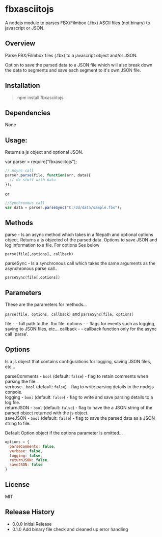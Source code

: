 fbxasciitojs
=======

A nodejs module to parses FBX/Filmbox (.fbx) ASCII files (not binary) to javascript or JSON.

Overview
--------
Parse FBX/Filmbox files (.fbx) to a javascript object and/or JSON.

Option to save the parsed data to a JSON file which will also break down the data to segments and save each segment to it's own JSON file.

Installation
------------
> npm install fbxasciitojs

Dependencies
------------
None

Usage:
-------
Returns a js object and optional JSON.

var parser = require("fbxasciitojs");

```javascript
// Async call
parser.parse(file, function(err, data){
  // do stuff with data
});
```
or

```javascript
//Synchronous call
var data = parser.parseSync("C:/3d/data/sample.fbx");
```

Methods
-------
parse - Is an async method which takes in a filepath and optional options object.  Returns a js objected of the parsed data. Options to save JSON and log information to a file. For options See below

`parse(file[,options], callback)`

parseSync - Is a synchronous call which takes the same arguments as the asynchronous parse call..

`parseSync(file[,options])`

Parameters
----------
These are the parameters for methods...

`parse(file, options, callback)` and `parseSync(file, options)`

file - <string> - full path to the .fbx file.
options - <object> - flags for events such as logging, saving to JSON files, etc...
callback - <function> - callback function only for the async call 'parse'.

Options
-------
Is a js object that contains configurations for logging, saving JSON files, etc...

parseComments - `bool` (default: `false`) - flag to retain comments when parsing the file.<br />
verbose - `bool` (default: `false`) - flag to write parsing details to the nodejs console.<br />
logging - `bool` (default: `false`) - flag to write and save parsing details to a log file.<br />
returnJSON - `bool` (default: `false`) - flag to have the a JSON string of the parsed object returned with the js object.<br />
saveJSON - `bool` (default: `false`) - flag to save the parsed data as a JSON string to file.

Default Option object if the options parameter is omitted...
```javascript
options = {
  parseComments: false,
  verbose: false,
  logging: false,
  returnJSON: false,
  saveJSON: false
}
```

License
-------
MIT

## Release History

* 0.0.0 Initial Release
* 0.1.0 Add binary file check and cleaned up error handling